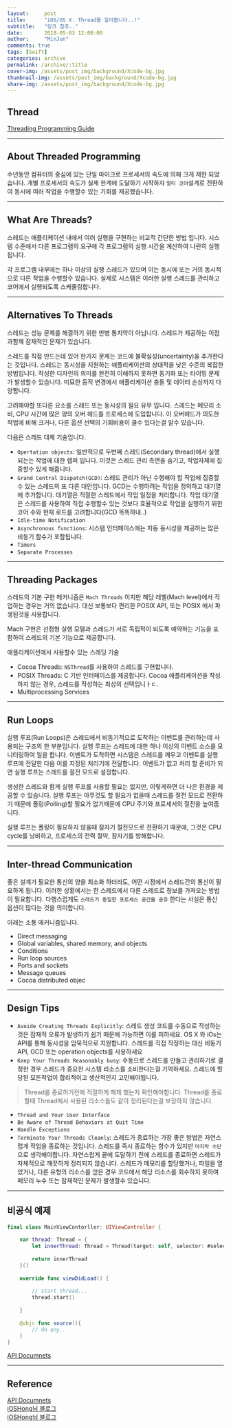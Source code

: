 ```yaml
---
layout:     post
title:      "iOS/OS X. Thread를 알아봅니다..!"
subtitle:   "링크 참조.."
date:       2018-05-03 12:00:00
author:     "MinJun"
comments: true 
tags: [Swift]
categories: archive
permalink: /archive/:title
cover-img: /assets/post_img/background/Xcode-bg.jpg
thumbnail-img: /assets/post_img/background/Xcode-bg.jpg
share-img: /assets/post_img/background/Xcode-bg.jpg
---
```


## Thread 

[Threading Programming Guide](https://developer.apple.com/library/content/documentation/Cocoa/Conceptual/Multithreading/AboutThreads/AboutThreads.html#//apple_ref/doc/uid/10000057i-CH6-SW2)

---

## About Threaded Programming 

수년동안 컴퓨터의 중심에 있는 단일 마이크로 프로세서의 속도에 의해 크게 제한 되었습니다. 개별 프로세서의 속도가 실제 한계에 도달하기 시작하자 `멀티 코어`설계로 전환하여 동시에 여러 작업을 수행할수 있는 기회를 제공했습니다. 

---

## What Are Threads?

스레드는 애플리케이션 내에서 여러 실행을 구현하는 비교적 간단한 방법 입니다. 시스템 수준에서 다른 프로그램의 요구에 각 프로그램의 실행 시간을 계산하여 나란히 실행됩니다.  

각 프로그램 내부에는 하나 이상의 실행 스레드가 있으며 이는 동시에 또는 거의 동시적으로 다른 작업을 수행할수 있습니다. 실제로 시스템은 이러한 실행 스레드를 관리하고 코어에서 실행되도록 스케줄링합니다.

---

## Alternatives To Threads


스레드는 성능 문제를 해결하기 위한 만병 통치약이 아닙니다. 스레드가 제공하는 이점과함께 잠재적인 문제가 있습니다.

스레드를 직접 만드는데 있어 한가지 문제는 코드에 불확실성(uncertainty)을 추가한다는 것입니다. 스레드는 동시성을 지원하는 애플리케이션의 상대적을 낮은 수준의 복잡한 방법입니다. 작성한 디자인의 의미를 완전히 이해하지 못하면 동기화 또는 타이밍 문제가 발생할수 있습니다. 미묘한 동작 변경에서 애플리케이션 충돌 및 데이터 손상까지 다양합니다. 

고려해야할 또다른 요소를 스레드 또는 동시성의 필요 유무 입니다. 스레드는 메모리 소비, CPU 시간에 많은 양의 오버 헤드를 프로세스에 도입합니다. 이 오버헤드가 의도한 작업에 비해 크거나, 다른 옵션 선택의 기회비용이 클수 있다는걸 알수 있습니다. 

다음은 스레드 대체 기술입니다.

- `Opertation objects`: 일반적으로 두번째 스레드(Secondary thread)에서 실행되는는 작업에 대한 렙퍼 입니다. 이것은 스레드 관리 측면을 숨기고, 작업자체에 집중할수 있게 해줍니다. 
- `Grand Central Dispatch(GCD)`: 스레드 관리가 아닌 수행해야 할 작업에 집중할수 있는 스레드의 또 다른 대안입니다. GCD는 수행하려는 작업을 정의하고 대기열에 추가합니다. 대기열은 적절한 스레드에서 작업 일정을 처리합니다. 작업 대기열은 스레드를 사용하여 직접 수행할수 있는 것보다 효율적으로 작업을 실행하기 위한 코어 수와 현재 로드를 고려합니다(GCD 똑똑하내..)
- `Idle-time Notification`
- `Asynchronous functions`: 시스템 인터페이스에는 자동 동시성을 제공하는 많은 비동기 함수가 포함됩니다.   
- `Timers` 
- `Separate Processes`

---

## Threading Packages 

스레드의 기본 구현 메커니즘은 `Mach Threads` 이지만 해당 레벨(Mach level)에서 작업하는 경우는 거의 없습니다. 대신 보통보다 편리한 POSIX API, 또는 POSIX 에서 파생된것을 사용합니다. 

Mach 구현은 선점형 실행 모델과 스레드가 서로 독립적이 되도록 예약하는 기능을 포함하여 스레드의 기본 기능으로 제공합니다. 

애플리케이션에서 사용할수 있는 스레딩 기술 

- Cocoa Threads: `NSThread`를 사용하여 스레드를 구현합니다.
- POSIX Threads: C 기반 인터페이스를 제공합니다. Cocoa 애플리케이션을 작성하지 않는 경우, 스레드를 작성하는 최상의 선택입니ㅏㄷ. 
- Multiprocessing Services 

---

## Run Loops 

실행 루프(Run Loops)은 스레드에서 비동기적으로 도착하는 이벤트를 관리하는데 사용되는 구조의 한 부분입니다. 실행 루프는 스레드에 대한 하나 이상의 이벤트 소스를 모니터링하여 일을 합니다. 이벤트가 도착하면 시스템은 스레드를 깨우고 이벤트를 실행 루프에 전달한 다음 이를 지정된 처리기에 전달합니다. 이벤트가 없고 처리 할 준비가 되면 실행 루프는 스레드를 절전 모드로 설정합니다. 

생성한 스레드와 함게 실행 루프를 사용할 필요는 없지만, 이렇게하면 더 나은 환경을 제공할 수 있습니다. 실행 루프는 아무것도 할 필요가 없을때 스레드를 절전 모드로 전환하기 때문에 폴링(Polling)할 필요가 없기때문에 CPU 주기와 프로세서의 절전을 높여줍니다.

실행 루프는 폴링이 필요하지 않을때 잠자기 절전모드로 전환하기 때문에, 그것은 CPU cycle를 낭비하고, 프로세스의 전력 절약, 잠자기를 방해합니다. 

---

## Inter-thread Communication 

좋은 설계가 필요한 통신의 양을 최소화 하더라도, 어떤 시점에서 스레드간의 통신이 필요하게 됩니다. 이러한 상황에서는 한 스레드에서 다른 스레드로 정보를 가져오는 방법이 필요합니다. 다행스럽게도 `스레드가 동일한 프로세스 공간을 공유` 한다는 사실은 통신 옵션이 많다는 것을 의미합니다.

아래는 소통 매커니즘입니다.

- Direct messaging
- Global variables, shared memory, and objects 
- Conditions
- Run loop sources
- Ports and sockets	
- Message queues
- Cocoa distributed objec

---

## Design Tips 

- `Avoide Creating Threads Explicitly`: 스레드 생성 코드를 수동으로 작성하는것은 잠재적 오류가 발생하기 쉽기 때문에 가능하면 이를 피하세요. OS X 와 iOs는 API를 통해 동시성을 암묵적으로 지원합니다. 스레드를 직접 작정하는 대신 비동기 API, GCD 또는 operation objects를 사용하세요
- `Keep Your Threads Reasonably busy`: 수동으로 스레드를 만들고 관리하기로 결정한 경우 스레드가 중요한 시스템 리소스를 소비한다는걸 기억하세요. 스레드에 할당된 모든작업이 합리적이고 생산적인지 고민해야됩니다. 

> Thread를 종료하기전에 적절하게 해제 했는지 확인해야합니다. Thread를 종료할때 Thread에서 사용된 리소스들도 같이 정리된다는걸 보장하지 않습니다.

- `Thread and Your User Interface`
- `Be Aware of Thread Behaviors at Quit Time`
- `Handle Exceptions` 
- `Terminate Your Threads Cleanly`: 스레드가 종료하는 가장 좋은 방법은 자연스럽게 작업을 종료하는 것입니다. 스레드를 즉시 종료하는 함수가 있지만 `마지막 수단`으로 생각해야합니다. 자연스럽게 끝에 도달하기 전에 스레드를 종료하면 스레드가 자체적으로 깨끗하게 정리되지 않습니다. 스레드가 메모리를 할당했거나, 파일을 열었거나, 다른 유형의 리소스를 얻은 경우 코드에서 해당 리소스를 회수하지 못하여 메모리 누수 또는 잠재적인 문제가 발생할수 있습니다.

---

## 비공식 예제

```swift
final class MainViewContorller: UIViewController {
    
    var thread: Thread = {
        let innerThread: Thread = Thread(target: self, selector: #selector(source), object: nil)
        
        return innerThread
    }()
    
    override func viewDidLoad() {
        
        // start thread... 
        thread.start()
        
    }
    
    @objc func source(){
        // do any..
    }
}
```

[API Documnets](https://developer.apple.com/documentation/foundation/thread)

---

## Reference 

[API Documnets](https://developer.apple.com/documentation/foundation/thread)<br>
[iOSHong님 블로그](https://leehonghwa.github.io/blog/threadManagementNSThread/)<br>
[iOSHong님 블로그](https://leehonghwa.github.io/blog/threadManagementOperation/)






 
